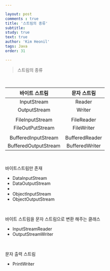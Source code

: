 ```yaml
---

layout: post
comments : true
title: '스트림의 종류'
subtitle:
study: true
text: true
author: 'Kim Heonil'
tags: Java
order: 31

---
```


> 스트림의 종류

<br>

|    바이트 스트림     |  문자 스트림   |
| :------------------: | :------------: |
|     InputStream      |     Reader     |
|     OutputStream     |     Writer     |
|                      |                |
|   FileInputStream    |   FileReader   |
|   FileOutPutStream   |   FileWriter   |
|                      |                |
| BufferedInputStream  | BufferedReader |
| BufferedOutputStream | BufferedWriter |

<br>

바이트스트림만 존재

- DataInputStream
- DataOutputStream
- 
- ObjectInputStream
- ObjectOutputStream

<br>

바이트 스트림을  문자 스트림으로 변환 해주는 클래스

- InputStreamReader
- OutputStreamWriter

<br>

문자 출력 스트림

- PrintWriter
<br><br>